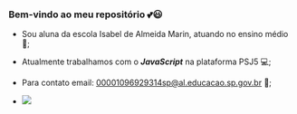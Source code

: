 ### Bem-vindo ao meu repositório 💕😃

- Sou aluna da escola Isabel de Almeida Marin, atuando no ensino médio 💋;
- Atualmente trabalhamos com o ***JavaScript*** na plataforma PSJ5 💻;
- Para contato email: 00001096929314sp@al.educacao.sp.gov.br 💌;

- ![](https://media1.tenor.com/m/-RIgatxz-KkAAAAd/cachorro.gif)
